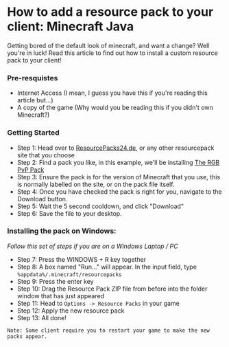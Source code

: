 # How to add a resource pack to your client: Minecraft Java
Getting bored of the default look of minecraft, and want a change? Well you're in luck! Read this article to find out how to install a custom resource pack to your client!

### Pre-resquistes
- Internet Access (I mean, I guess you have this if you're reading this article but...)
- A copy of the game (Why would you be reading this if you didn't own Minecraft?)

### Getting Started
- Step 1: Head over to [ResourcePacks24.de](https://resourcepacks24.de/), or any other resourcepack site that you choose
- Step 2: Find a pack you like, in this example, we'll be installing [The RGB PvP Pack](https://resourcepacks24.de/resourcepack/712392)
- Step 3: Ensure the pack is for the version of Minecraft that you use, this is normally labelled on the site, or on the pack file itself.
- Step 4: Once you have checked the pack is right for you, navigate to the Download button.
- Step 5: Wait the 5 second cooldown, and click "Download"
- Step 6: Save the file to your desktop.

### Installing the pack on Windows:
*Follow this set of steps if you are on a Windows Laptop / PC*
- Step 7: Press the WINDOWS + R key together
- Step 8: A box named "Run..." will appear. In the input field, type `%appdata%/.minecraft/resourcepacks`
- Step 9: Press the enter key
- Step 10: Drag the Resource Pack ZIP file from before into the folder window that has just appeared
- Step 11: Head to `Options -> Resource Packs` in your game
- Step 12: Apply the new resource pack
- Step 13: All done!

`Note: Some client require you to restart your game to make the new packs appear.`
